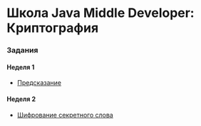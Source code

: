 # Школа Java Middle Developer: Криптография

### Задания
#### Неделя 1
- [Предсказание](./src/main/java/com/example/tasks/Task1_Prediction.java)
#### Неделя 2
- [Шифрование секретного слова](./src/main/java/com/example/tasks/Task2_SecretWordCipher.java)
